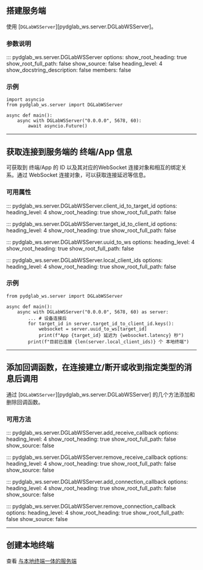 ## 搭建服务端

使用 [`DGLabWSServer`][pydglab_ws.server.DGLabWSServer]。

### 参数说明

::: pydglab_ws.server.DGLabWSServer
    options:
        show_root_heading: true
        show_root_full_path: false
        show_source: false
        heading_level: 4
        show_docstring_description: false
        members: false

### 示例

```python3
import asyncio
from pydglab_ws.server import DGLabWSServer

async def main():
    async with DGLabWSServer("0.0.0.0", 5678, 60):
        await asyncio.Future()
```

- - -

## 获取连接到服务端的 终端/App 信息

可获取到 终端/App 的 ID 以及其对应的WebSocket 连接对象和相互的绑定关系。通过 WebSocket 连接对象，可以获取连接延迟等信息。

### 可用属性

::: pydglab_ws.server.DGLabWSServer.client_id_to_target_id
    options:
        heading_level: 4
        show_root_heading: true
        show_root_full_path: false

::: pydglab_ws.server.DGLabWSServer.target_id_to_client_id
    options:
        heading_level: 4
        show_root_heading: true
        show_root_full_path: false

::: pydglab_ws.server.DGLabWSServer.uuid_to_ws
    options:
        heading_level: 4
        show_root_heading: true
        show_root_full_path: false

::: pydglab_ws.server.DGLabWSServer.local_client_ids
    options:
        heading_level: 4
        show_root_heading: true
        show_root_full_path: false

### 示例

```python3
from pydglab_ws.server import DGLabWSServer

async def main():
    async with DGLabWSServer("0.0.0.0", 5678, 60) as server:
        ... # 设备连接后
        for target_id in server.target_id_to_client_id.keys():
            websocket = server.uuid_to_ws[target_id]
            print(f"App {target_id} 延迟为 {websocket.latency} 秒")
        print(f"目前已连接 {len(server.local_client_ids)} 个 本地终端")
```

- - -

## 添加回调函数，在连接建立/断开或收到指定类型的消息后调用

通过 [`DGLabWSServer`][pydglab_ws.server.DGLabWSServer] 的几个方法添加和删除回调函数。

### 可用方法

::: pydglab_ws.server.DGLabWSServer.add_receive_callback
    options:
        heading_level: 4
        show_root_heading: true
        show_root_full_path: false
        show_source: false

::: pydglab_ws.server.DGLabWSServer.remove_receive_callback
    options:
        heading_level: 4
        show_root_heading: true
        show_root_full_path: false
        show_source: false

::: pydglab_ws.server.DGLabWSServer.add_connection_callback
    options:
        heading_level: 4
        show_root_heading: true
        show_root_full_path: false
        show_source: false

::: pydglab_ws.server.DGLabWSServer.remove_connection_callback
    options:
        heading_level: 4
        show_root_heading: true
        show_root_full_path: false
        show_source: false

- - -

## 创建本地终端

查看 [与本地终端一体的服务端](client/local.md)